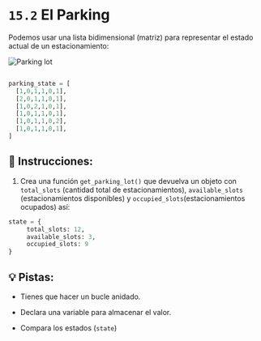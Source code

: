 # `15.2` El Parking

Podemos usar una lista bidimensional (matriz) para representar el estado actual de un estacionamiento:

![Parking lot](https://storage.googleapis.com/replit/images/1558366147943_71c41e2a3f01564b5bdba6618797af79.pn)

```py

parking_state = [
  [1,0,1,1,0,1],
  [2,0,1,1,0,1],
  [1,0,2,1,0,1],
  [1,0,1,1,0,1],
  [1,0,1,1,0,2],
  [1,0,1,1,0,1],
]
```

## 📝 Instrucciones:

1. Crea una función `get_parking_lot()` que devuelva un objeto con `total_slots` (cantidad total de estacionamientos), `available_slots` (estacionamientos disponibles) y `occupied_slots`(estacionamientos ocupados) así:


```py
state = {
     total_slots: 12,
     available_slots: 3,
     occupied_slots: 9
}
```

## 💡 Pistas:

- Tienes que hacer un bucle anidado.

- Declara una variable para almacenar el valor.

- Compara los estados (`state`)

